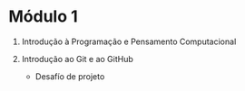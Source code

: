 # Módulo 1 

1. Introdução à Programação e Pensamento Computacional

2. Introdução ao Git e ao GitHub
    - Desafío de projeto


